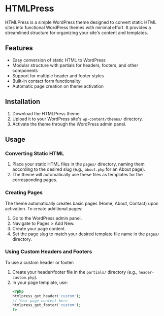 # HTMLPress

HTMLPress is a simple WordPress theme designed to convert static HTML sites into functional WordPress themes with minimal effort. It provides a streamlined structure for organizing your site's content and templates.

## Features

- Easy conversion of static HTML to WordPress
- Modular structure with partials for headers, footers, and other components
- Support for multiple header and footer styles
- Built-in contact form functionality
- Automatic page creation on theme activation

## Installation

1. Download the HTMLPress theme.
2. Upload it to your WordPress site's `wp-content/themes/` directory.
3. Activate the theme through the WordPress admin panel.

## Usage

### Converting Static HTML

1. Place your static HTML files in the `pages/` directory, naming them according to the desired slug (e.g., `about.php` for an About page).
2. The theme will automatically use these files as templates for the corresponding pages.

### Creating Pages

The theme automatically creates basic pages (Home, About, Contact) upon activation. To create additional pages:

1. Go to the WordPress admin panel.
2. Navigate to Pages > Add New.
3. Create your page content.
4. Set the page slug to match your desired template file name in the `pages/` directory.

### Using Custom Headers and Footers

To use a custom header or footer:

1. Create your header/footer file in the `partials/` directory (e.g., `header-custom.php`).
2. In your page template, use:
   ```php
   <?php 
   htmlpress_get_header('custom');
   // Your page content here
   htmlpress_get_footer('custom');
   ?>